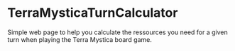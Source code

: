 # TerraMysticaTurnCalculator

Simple web page to help you calculate the ressources you need for a given turn when playing the Terra Mystica board game.